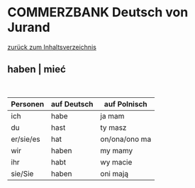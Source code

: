 # COMMERZBANK Deutsch von Jurand

[zurück zum Inhaltsverzeichnis](../README.md)

## haben | mieć

&nbsp;

| Personen  | auf Deutsch | auf Polnisch  |
| --------- | ----------- | ------------- |
| ich       | habe        | ja mam        |
| du        | hast        | ty masz       |
| er/sie/es | hat         | on/ona/ono ma |
| wir       | haben       | my mamy       |
| ihr       | habt        | wy macie      |
| sie/Sie   | haben       | oni mają      |
